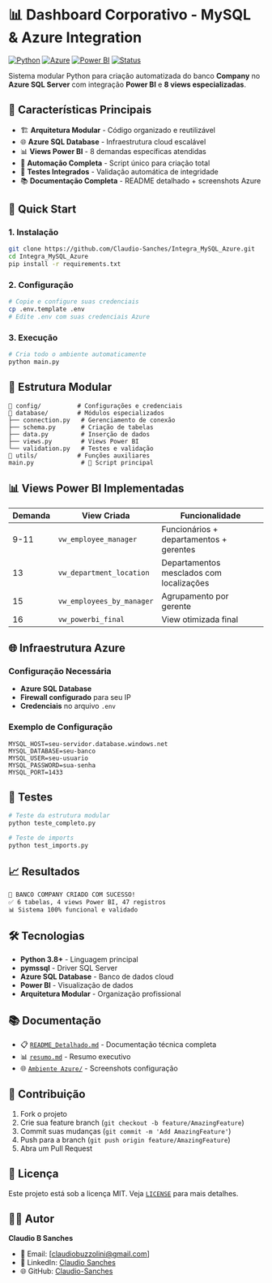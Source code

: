 # 📊 Dashboard Corporativo - MySQL & Azure Integration

[![Python](https://img.shields.io/badge/Python-3.8+-blue.svg)](https://python.org)
[![Azure](https://img.shields.io/badge/Azure-SQL%20Database-blue.svg)](https://azure.microsoft.com)
[![Power BI](https://img.shields.io/badge/Power%20BI-Integration-yellow.svg)](https://powerbi.microsoft.com)
[![Status](https://img.shields.io/badge/Status-Production%20Ready-green.svg)]()

Sistema modular Python para criação automatizada do banco **Company** no **Azure SQL Server** com integração **Power BI** e **8 views especializadas**.

## 🎯 Características Principais

- 🏗️ **Arquitetura Modular** - Código organizado e reutilizável
- 🌐 **Azure SQL Database** - Infraestrutura cloud escalável  
- 📊 **Views Power BI** - 8 demandas específicas atendidas
- 🚀 **Automação Completa** - Script único para criação total
- 🧪 **Testes Integrados** - Validação automática de integridade
- 📚 **Documentação Completa** - README detalhado + screenshots Azure

## 🚀 Quick Start

### 1. Instalação
```bash
git clone https://github.com/Claudio-Sanches/Integra_MySQL_Azure.git
cd Integra_MySQL_Azure
pip install -r requirements.txt
```

### 2. Configuração
```bash
# Copie e configure suas credenciais
cp .env.template .env
# Edite .env com suas credenciais Azure
```

### 3. Execução
```bash
# Cria todo o ambiente automaticamente
python main.py
```

## 📁 Estrutura Modular

```
📁 config/          # Configurações e credenciais
📁 database/        # Módulos especializados
├── connection.py   # Gerenciamento de conexão
├── schema.py       # Criação de tabelas
├── data.py         # Inserção de dados
├── views.py        # Views Power BI
└── validation.py   # Testes e validação
📁 utils/           # Funções auxiliares
main.py             # 🎯 Script principal
```

## 📊 Views Power BI Implementadas

| Demanda | View Criada | Funcionalidade |
|---------|-------------|----------------|
| 9-11 | `vw_employee_manager` | Funcionários + departamentos + gerentes |
| 13 | `vw_department_location` | Departamentos mesclados com localizações |
| 15 | `vw_employees_by_manager` | Agrupamento por gerente |
| 16 | `vw_powerbi_final` | View otimizada final |

## 🌐 Infraestrutura Azure

### Configuração Necessária
- **Azure SQL Database**
- **Firewall configurado** para seu IP
- **Credenciais** no arquivo `.env`

### Exemplo de Configuração
```env
MYSQL_HOST=seu-servidor.database.windows.net
MYSQL_DATABASE=seu-banco
MYSQL_USER=seu-usuario
MYSQL_PASSWORD=sua-senha
MYSQL_PORT=1433
```

## 🧪 Testes

```bash
# Teste da estrutura modular
python teste_completo.py

# Teste de imports
python test_imports.py
```

## 📈 Resultados

```bash
🎉 BANCO COMPANY CRIADO COM SUCESSO!
✅ 6 tabelas, 4 views Power BI, 47 registros
📊 Sistema 100% funcional e validado
```

## 🛠️ Tecnologias

- **Python 3.8+** - Linguagem principal
- **pymssql** - Driver SQL Server
- **Azure SQL Database** - Banco de dados cloud
- **Power BI** - Visualização de dados
- **Arquitetura Modular** - Organização profissional

## 📚 Documentação

- 📋 [`README_Detalhado.md`](README_Detalhado.md) - Documentação técnica completa
- 📊 [`resumo.md`](resumo.md) - Resumo executivo
- 🌐 [`Ambiente Azure/`](Ambiente%20Azure/) - Screenshots configuração

## 🤝 Contribuição

1. Fork o projeto
2. Crie sua feature branch (`git checkout -b feature/AmazingFeature`)
3. Commit suas mudanças (`git commit -m 'Add AmazingFeature'`)
4. Push para a branch (`git push origin feature/AmazingFeature`)
5. Abra um Pull Request

## 📝 Licença

Este projeto está sob a licença MIT. Veja [`LICENSE`](LICENSE) para mais detalhes.

## 👨‍💻 Autor

**Claudio B Sanches**
- 📧 Email: [claudiobuzzolini@gmail.com]
- 💼 LinkedIn: [Claudio Sanches](https://www.linkedin.com/in/claudio-buzzolini-sanches-88438a48/)
- 🌐 GitHub: [Claudio-Sanches](https://github.com/Claudio-Sanches)

